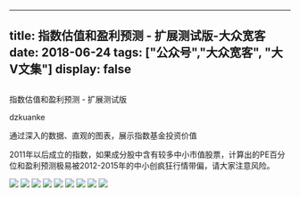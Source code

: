 
---
title:   指数估值和盈利预测 - 扩展测试版-大众宽客
date: 2018-06-24
tags: ["公众号","大众宽客", "大V文集"]
display: false
---


## 



指数估值和盈利预测 - 扩展测试版




dzkuanke




通过深入的数据、直观的图表，展示指数基金投资价值


2011年以后成立的指数，如果成分股中含有较多中小市值股票，计算出的PE百分位和盈利预测极易被2012-2015年的中小创疯狂行情带偏，请大家注意风险。



<img class="" data-copyright="0" data-ratio="1.4419642857142858" data-s="300,640" src="https://mmbiz.qpic.cn/mmbiz_png/PKw3FQPmhIiaEJvtF2oW3WaOTJNB0uiaXBFXJSGgzpGSNOeMxQjticRFt2VolOGfUb4iaXSoDggHte5mVjTIZj65Uw/640?wx_fmt=png" data-type="png" data-w="896" style=""/>



<img class="" data-copyright="0" data-ratio="0.6" data-s="300,640" src="https://mmbiz.qpic.cn/mmbiz_png/PKw3FQPmhIiaEJvtF2oW3WaOTJNB0uiaXBS158yricPBWG8rlAVaJ5SWYtUpxkOM5IUic85n8ibpRr4Wv1UkynIjh9g/640?wx_fmt=png" data-type="png" data-w="720" style=""/>

<img class="" data-copyright="0" data-ratio="0.6" data-s="300,640" src="https://mmbiz.qpic.cn/mmbiz_png/PKw3FQPmhIiaEJvtF2oW3WaOTJNB0uiaXBQIZMrK2mzsiber0WE9RkgJpPBiaK2VRpHa6LdJOF9eofWaZicGRfzoXlw/640?wx_fmt=png" data-type="png" data-w="720" style=""/>

<img class="" data-copyright="0" data-ratio="0.6" data-s="300,640" src="https://mmbiz.qpic.cn/mmbiz_png/PKw3FQPmhIiaEJvtF2oW3WaOTJNB0uiaXBNGsPJ94ibuHCFswsNyuMSKzkX2dBVDbdxsrIJffyEF64VMbicckQ7AxA/640?wx_fmt=png" data-type="png" data-w="720" style=""/>

<img class="" data-copyright="0" data-ratio="0.6" data-s="300,640" src="https://mmbiz.qpic.cn/mmbiz_png/PKw3FQPmhIiaEJvtF2oW3WaOTJNB0uiaXB9p7J1fVMnicR8BD6zgQoS3DGm4wc6KwnY41HjzYKSmDZLVstJ56YxJQ/640?wx_fmt=png" data-type="png" data-w="720" style=""/>

<img class="" data-copyright="0" data-ratio="0.6" data-s="300,640" src="https://mmbiz.qpic.cn/mmbiz_png/PKw3FQPmhIiaEJvtF2oW3WaOTJNB0uiaXB1N9rZibWiaNRbxbdt0LyNzT4FGHNFSjIZKD6ticDz73hFicEKnX2Kq83zA/640?wx_fmt=png" data-type="png" data-w="720" style=""/>

<img class="" data-copyright="0" data-ratio="0.6" data-s="300,640" src="https://mmbiz.qpic.cn/mmbiz_png/PKw3FQPmhIiaEJvtF2oW3WaOTJNB0uiaXBL7LlYJVRFhicbjRZicE3qbc7YDKjiaflkicjb8ia52zx2R4PkPkFHrcGxlA/640?wx_fmt=png" data-type="png" data-w="720" style=""/>

<img class="" data-copyright="0" data-ratio="0.6" data-s="300,640" src="https://mmbiz.qpic.cn/mmbiz_png/PKw3FQPmhIiaEJvtF2oW3WaOTJNB0uiaXBBrGBKhuib31tNZl1NQY70jicObib5iaOheh93kCS839punEolFYeLwyEvw/640?wx_fmt=png" data-type="png" data-w="720" style=""/>

<img class="" data-copyright="0" data-ratio="0.6" data-s="300,640" src="https://mmbiz.qpic.cn/mmbiz_png/PKw3FQPmhIiaEJvtF2oW3WaOTJNB0uiaXB85eysbcmn9FUmNeAPXStD0A0iaYlicbzttsjk30KzUNMYpXt3icvqlyUQ/640?wx_fmt=png" data-type="png" data-w="720" style=""/>










